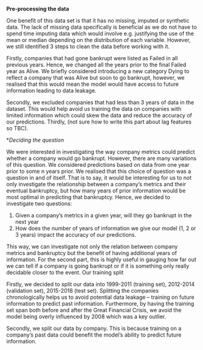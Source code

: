 **Pre-processing the data**

One benefit of this data set is that it has no missing, imputed or synthetic data. The lack of missing data specifically is beneficial as we do not have to spend time imputing data which would involve e.g. justifying the use of the mean or median depending on the distribution of each variable. 
However, we still identified 3 steps to clean the data before working with it. 

Firstly, companies that had gone bankrupt were listed as Failed in all previous years. Hence, we changed all the years prior to the final Failed year as Alive. We briefly considered introducing a new category Dying to reflect a company that was Alive but soon to go bankrupt, however, we realised that this would mean the model would have access to future information leading to data leakage.

Secondly, we excluded companies that had less than 3 years of data in the dataset. This would help avoid us training the data on companies with limited information which could skew the data and reduce the accuracy of our predictions.
Thirdly, (not sure how to write this part about lag features so TBC).

**Deciding the question*

We were interested in investigating the way company metrics could predict whether a company would go bankrupt. However, there are many variations of this question. We considered predictions based on data from one year prior to some n years prior.
We realised that this choice of question was a question in and of itself. That is to say, it would be interesting for us to not only investigate the relationship between a company’s metrics and their eventual bankruptcy, but how many years of prior information would be most optimal in predicting that bankruptcy.
Hence, we decided to investigate two questions:

1.	Given a company’s metrics in a given year, will they go bankrupt in the next year
2.	How does the number of years of information we give our model (1, 2 or 3 years) impact the accuracy of our predictions.


This way, we can investigate not only the relation between company metrics and bankruptcy but the benefit of having additional years of information. For the second part, this is highly useful in gauging how far out we can tell if a company is going bankrupt or if it is something only really decidable closer to the event.
Our training split 

Firstly, we decided to split our data into 1999-2011 (training set), 2012-2014 (validation set), 2015-2018 (test set). Splitting the companies chronologically helps us to avoid potential data leakage – training on future information to predict past information. Furthermore, by having the training set span both before and after the Great Financial Crisis, we avoid the model being overly influenced by 2008 which was a key outlier. 

Secondly, we split our data by company. This is because training on a company’s past data could benefit the model’s ability to predict future information.


